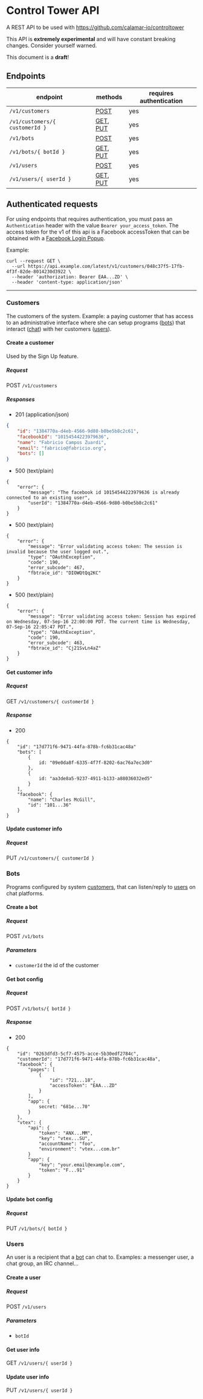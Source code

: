 # Control Tower API

A REST API to be used with https://github.com/calamar-io/controltower

This API is **extremely experimental** and will have constant breaking changes. Consider yourself warned.

This document is a **draft**!

## Endpoints

| endpoint | methods | requires authentication |
|----------|------|---------|
| ```/v1/customers``` | [POST](#create-a-customer) | yes |
| ```/v1/customers/{ customerId }``` | [GET](#get-customer-info), [PUT](#update-customer-info) | yes |
| ```/v1/bots``` | [POST](#create-a-bot) | yes |
| ```/v1/bots/{ botId }``` | [GET](#get-bot-config), [PUT](#update-bot-config) | yes |
| ```/v1/users``` | [POST](#create-a-user) | yes |
| ```/v1/users/{ userId }``` | [GET](#get-user-info), [PUT](#update-user-info) | yes |

## Authenticated requests

For using endpoints that requires authentication, you must pass an
```Authentication``` header with the value ```Bearer your_access_token```.
The access token for the v1 of this api is a Facebook accessToken that
can be obtained with a [Facebook Login Popup][facebooklogin].

Example:
```shell
curl --request GET \
  --url https://api.example.com/latest/v1/customers/048c37f5-17fb-4f3f-82de-8014230d3922 \
  --header 'authorization: Bearer EAA...ZD' \
  --header 'content-type: application/json'
```

---

### Customers

The customers of the system.
Example: a paying customer that has access to an
administrative interface where she can setup programs ([bots](#bots))
that interact ([chat](#chats)) with her customers ([users](#users)).

#### Create a customer

Used by the Sign Up feature.

##### Request
POST ```/v1/customers```

##### Responses
- 201 (application/json)
```json
{
	"id": "1384770a-d4eb-4566-9d80-b0be5b8c2c61",
	"facebookId": "10154544223979636",
	"name": "Fabricio Campos Zuardi",
	"email": "fabricio@fabricio.org",
	"bots": []
}
```
- 500 (text/plain)
```text
{
	"error": {
		"message": "The facebook id 10154544223979636 is already connected to an existing user",
		"userId": "1384770a-d4eb-4566-9d80-b0be5b8c2c61"
	}
}
```
- 500 (text/plain)
```text
{
	"error": {
		"message": "Error validating access token: The session is invalid because the user logged out.",
		"type": "OAuthException",
		"code": 190,
		"error_subcode": 467,
		"fbtrace_id": "DIOWQtQq2KC"
	}
}
```
- 500 (text/plain)
```text
{
	"error": {
		"message": "Error validating access token: Session has expired on Wednesday, 07-Sep-16 22:00:00 PDT. The current time is Wednesday, 07-Sep-16 22:05:47 PDT.",
		"type": "OAuthException",
		"code": 190,
		"error_subcode": 463,
		"fbtrace_id": "Cj21SvLn4aZ"
	}
}
```

#### Get customer info
##### Request
GET ```/v1/customers/{ customerId }```

##### Response
- 200
```
{
    "id": "17d771f6-9471-44fa-878b-fc6b31cac48a"
    "bots": [
        {
            id: "09e0da8f-6335-4f7f-8202-6ac76a7ec3d0"
        },
        {
            id: "aa3de8a5-9237-4911-b133-a88036032ed5"
        }
    ],
    "facebook": {
        "name": "Charles McGill",
        "id": "101...36"
    }
}
```

#### Update customer info
##### Request
PUT ```/v1/customers/{ customerId }```


### Bots

Programs configured by system [customers](customers), that can listen/reply to [users](#users) on chat platforms.

#### Create a bot
##### Request
POST ```/v1/bots```

##### Parameters

- ```customerId``` the id of the customer

#### Get bot config
##### Request
POST ```/v1/bots/{ botId }```
##### Response
- 200

```
{
    "id": "0263dfd3-5cf7-4575-acce-5b30edf2784c",
    "customerId": "17d771f6-9471-44fa-878b-fc6b31cac48a",
    "facebook": {
        "pages": [
            {
                "id": "721...18",
                "accessToken": "EAA...ZD"
            }
        ],
        "app": {
            secret: "681e...70"
        }
    },
    "vtex": {
        "api": {
            "token": "ANX...MM",
            "key": "vtex...SU",
            "accountName": "foo",
            "environment": "vtex...com.br"
        }
        "app": {
            "key": "your.email@example.com",
            "token": "F...91"
        }
    }
}
```

#### Update bot config

##### Request
PUT ```/v1/bots/{ botId }```

### Users

An user is a recipient that a [bot](#bot) can chat to. Examples: a messenger
user, a chat group, an IRC channel…

#### Create a user

##### Request
POST ```/v1/users```

##### Parameters

- ```botId```

#### Get user info

GET ```/v1/users/{ userId }```

#### Update user info

PUT ```/v1/users/{ userId }```



[facebooklogin]: https://developers.facebook.com/docs/facebook-login/web

